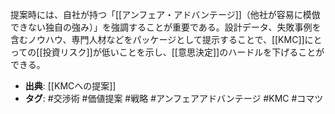 提案時には、自社が持つ「[[アンフェア・アドバンテージ]]（他社が容易に模倣できない独自の強み）」を強調することが重要である。設計データ、失敗事例を含むノウハウ、専門人材などをパッケージとして提示することで、[[KMC]]にとっての[[投資リスク]]が低いことを示し、[[意思決定]]のハードルを下げることができる。

- **出典**: [[KMCへの提案]]
- **タグ**: #交渉術 #価値提案 #戦略 #アンフェアアドバンテージ #KMC #コマツ
